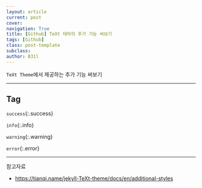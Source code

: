 ```yaml
---
layout: article
current: post
cover:
navigation: True
title: [Github] TeXt 테마의 추가 기능 써보기
tags: [Github]
class: post-template
subclass: 
author: B31l
---
```




`TeXt Theme`에서 제공하는 추가 기능 써보기



---



## Tag

`success`{:.success}

`info`{:.info}

`warning`{:.warning}

`error`{:.error}



---



참고자료

- <https://tianqi.name/jekyll-TeXt-theme/docs/en/additional-styles>

